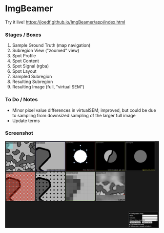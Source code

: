 # ImgBeamer

Try it live! https://joedf.github.io/ImgBeamer/app/index.html

### Stages / Boxes
1. Sample Ground Truth (map navigation)
2. Subregion View ("zoomed" view)
3. Spot Profile
4. Spot Content
5. Spot Signal (rgba)
6. Spot Layout
7. Sampled Subregion
8. Resulting Subregion
9. Resulting Image (full, "virtual SEM")

### To Do / Notes
- Minor pixel value differences in virtualSEM; improved, but could be due to sampling from  downsized sampling of the larger full image
- Update terms
 
### Screenshot
![screenshot1](misc/screenshot2.png)
